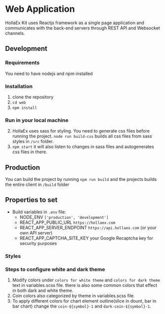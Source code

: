 # Web Application
HollaEx Kit uses Reactjs framework as a single page application and communicates with the back-end servers through REST API and Websocket channels.

## Development
### Requirements
You need to have nodejs and npm installed

### Installation
1. clone the repository
2. `cd web`
3. `npm install`

### Run in your local machine
2. HollaEx uses sass for styling. You need to generate css files before running the project. `node run build-css` builds all css files from sass styles in `/src` folder.
3. `npm start` it will also listen to changes in sass files and autogenerates css files in there.

## Production
You can build the project by running `npm run build` and the projects builds the entire client in `/build` folder

## Properties to set
- Build variables in `.env` file:
  - NODE_ENV `['production', 'development']`
  - REACT_APP_PUBLIC_URL `https://hollaex.com`
  - REACT_APP_SERVER_ENDPOINT `https://api.hollaex.com` (or your own API server)
  - REACT_APP_CAPTCHA_SITE_KEY your Google Recaptcha key for security purposes

### Styles
### Steps to configure white and dark theme
1. Modify colors under `colors for white theme` and `colors for dark theme` text in variables.scss file. there is also some common colors that effect in both dark and white theme.
2. Coin colors also categorized by theme in variables.scss file.
3. To apply different colors for chart element outline(slice in dount, bar in bar chart) change the `coin-${symbol}-1` and `dark-coin-${symbol}-1`.
